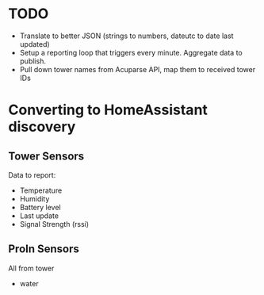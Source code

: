 # TODO
* Translate to better JSON (strings to numbers, dateutc to date last updated)
* Setup a reporting loop that triggers every minute. Aggregate data to publish.
* Pull down tower names from Acuparse API, map them to received tower IDs


# Converting to HomeAssistant discovery
## Tower Sensors
Data to report:
- Temperature
- Humidity
- Battery level
- Last update
- Signal Strength (rssi)

## ProIn Sensors
All from tower
- water

##